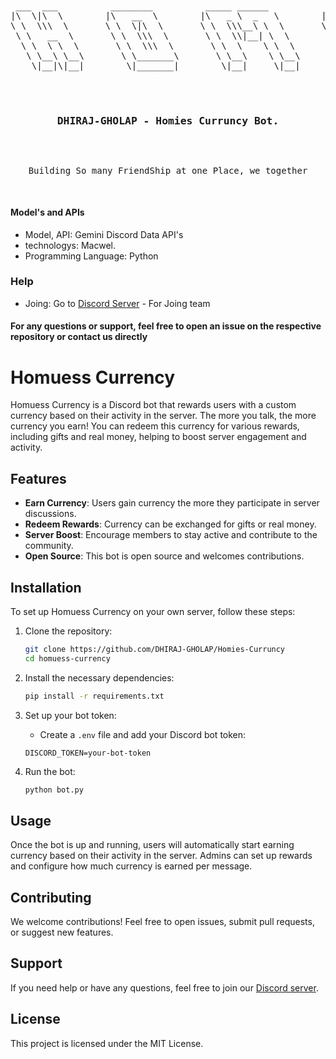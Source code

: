 <br>
<pre align="center">
 ___  ___          ________          _____ ______           ___          _______           ________          
|\  \|\  \        |\   __  \        |\   _ \  _   \        |\  \        |\  ___ \         |\   ____\         
\ \  \\\  \       \ \  \|\  \       \ \  \\\__\ \  \       \ \  \       \ \   __/|        \ \  \___|_        
 \ \   __  \       \ \  \\\  \       \ \  \\|__| \  \       \ \  \       \ \  \_|/__       \ \_____  \       
  \ \  \ \  \       \ \  \\\  \       \ \  \    \ \  \       \ \  \       \ \  \_|\ \       \|____|\  \      
   \ \__\ \__\       \ \_______\       \ \__\    \ \__\       \ \__\       \ \_______\        ____\_\  \     
    \|__|\|__|        \|_______|        \|__|     \|__|        \|__|        \|_______|       |\_________\    
                                                                                             \|_________|    
                                                                                                             
                                                                                                             

 <h3>DHIRAJ-GHOLAP - Homies Curruncy Bot.</h3>

Building So many FriendShip at one Place, we together 

</pre>

#### Model's and APIs
- Model, API:  Gemini Discord Data API's
- technologys: Macwel.
- Programming Language: Python 
### Help
- Joing: Go to [Discord Server](https://discord.gg/homies-here) - For Joing team


#### For any questions or support, feel free to open an issue on the respective repository or contact us directly 

# Homuess Currency

Homuess Currency is a Discord bot that rewards users with a custom currency based on their activity in the server. The more you talk, the more currency you earn! You can redeem this currency for various rewards, including gifts and real money, helping to boost server engagement and activity.

## Features

- **Earn Currency**: Users gain currency the more they participate in server discussions.
- **Redeem Rewards**: Currency can be exchanged for gifts or real money.
- **Server Boost**: Encourage members to stay active and contribute to the community.
- **Open Source**: This bot is open source and welcomes contributions.

## Installation

To set up Homuess Currency on your own server, follow these steps:

1. Clone the repository:
    ```bash
    git clone https://github.com/DHIRAJ-GHOLAP/Homies-Curruncy
    cd homuess-currency
    ```

2. Install the necessary dependencies:
    ```bash
    pip install -r requirements.txt
    ```

3. Set up your bot token:
    - Create a `.env` file and add your Discord bot token:
    ```env
    DISCORD_TOKEN=your-bot-token
    ```

4. Run the bot:
    ```bash
    python bot.py
    ```

## Usage

Once the bot is up and running, users will automatically start earning currency based on their activity in the server. Admins can set up rewards and configure how much currency is earned per message.

## Contributing

We welcome contributions! Feel free to open issues, submit pull requests, or suggest new features.

## Support

If you need help or have any questions, feel free to join our [Discord server](https://discord.gg/homies-here).

## License

This project is licensed under the MIT License.
